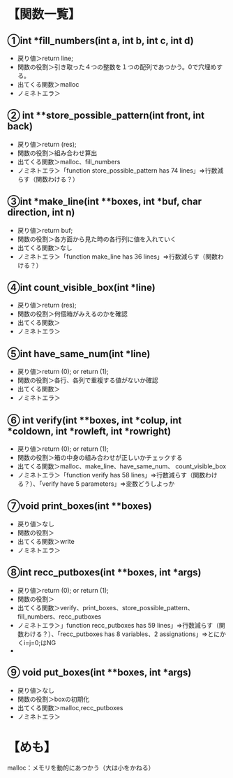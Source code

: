 # 【関数一覧】

## ①int *fill_numbers(int a, int b, int c, int d)

* 戻り値＞return line;
* 関数の役割＞引き取った４つの整数を１つの配列であつかう。0で穴埋めする。
* 出てくる関数＞malloc
* ノミネトエラ＞



## ② int     **store_possible_pattern(int front, int back)

* 戻り値＞return (res);
* 関数の役割＞組み合わせ算出
* 出てくる関数＞malloc、fill_numbers
* ノミネトエラ＞「function store_possible_pattern has 74 lines」⇒行数減らす（関数わける？）



## ③int *make_line(int **boxes, int *buf, char direction, int n)

* 戻り値＞return buf;
* 関数の役割＞各方面から見た時の各行列に値を入れていく
* 出てくる関数＞なし
* ノミネトエラ＞「function make_line has 36 lines」⇒行数減らす（関数わける？）



## ④int count_visible_box(int *line)

* 戻り値＞return (res);
* 関数の役割＞何個箱がみえるのかを確認
* 出てくる関数＞
* ノミネトエラ＞



## ⑤int have_same_num(int *line)

* 戻り値＞return (0); or return (1);
* 関数の役割＞各行、各列で重複する値がないか確認
* 出てくる関数＞
* ノミネトエラ＞



## ⑥ int verify(int **boxes, int *colup, int *coldown, int *rowleft, int *rowright)

* 戻り値＞return (0); or return (1);
* 関数の役割＞箱の中身の組み合わせが正しいかチェックする
* 出てくる関数＞malloc、make_line、have_same_num、 count_visible_box
* ノミネトエラ＞「function verify has 58 lines」⇒行数減らす（関数わける？）、「verify have 5 parameters」⇒変数どうしよっか



## ⑦void    print_boxes(int **boxes)

* 戻り値＞なし
* 関数の役割＞
* 出てくる関数＞write
* ノミネトエラ＞



## ⑧int recc_putboxes(int **boxes, int *args)

* 戻り値＞return (0); or return (1);
* 関数の役割＞
* 出てくる関数＞verify、print_boxes、store_possible_pattern、fill_numbers、recc_putboxes
* ノミネトエラ＞」function recc_putboxes has 59 lines」⇒行数減らす（関数わける？）、「recc_putboxes has 8 variables、2 assignations」⇒とにかくi=j=0;はNG
* 



## ⑨ void    put_boxes(int **boxes, int *args)

* 戻り値＞なし
* 関数の役割＞boxの初期化
* 出てくる関数＞malloc,recc_putboxes
* ノミネトエラ＞



# 【めも】

malloc：メモリを動的にあつかう（大は小をかねる）

